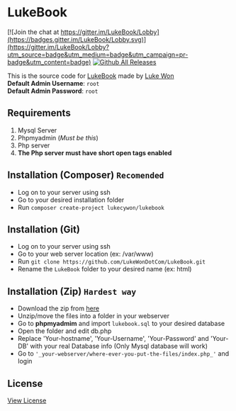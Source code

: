 # LukeBook  

[![Join the chat at https://gitter.im/LukeBook/Lobby](https://badges.gitter.im/LukeBook/Lobby.svg)](https://gitter.im/LukeBook/Lobby?utm_source=badge&utm_medium=badge&utm_campaign=pr-badge&utm_content=badge) 
[![Github All Releases](https://img.shields.io/github/downloads/LukeWonDotCom/LukeBook/total.svg)](https://github.com/LukeWonDotCom/LukeBook/archive/master.zip)  

This is the source code for [LukeBook](www.lukewon.com/lukebook) made by [Luke Won](@lukecywon)  
**Default Admin Username**: ``root``  
**Default Admin Password**: ``root``  
  
## **Requirements**  
1. Mysql Server  
2. Phpmyadmin (_Must be this_)  
3. Php server  
4. **The Php server must have short open tags enabled**  
  
## **Installation (Composer)** ``Recomended``  
* Log on to your server using ssh
* Go to your desired installation folder
* Run ```composer create-project lukecywon/lukebook```

## **Installation (Git)**  
* Log on to your server using ssh
* Go to your web server location (ex: /var/www)
* Run ```git clone https://github.com/LukeWonDotCom/LukeBook.git```
* Rename the ```LukeBook``` folder to your desired name (ex: html)

## **Installation (Zip)** ``Hardest way``  
* Download the zip from [here](https://github.com/LukeWonDotCom/LukeBook/archive/master.zip)
* Unzip/move the files into a folder in your webserver  
* Go to **phpmyadmim** and import ``lukebook.sql`` to your desired database  
* Open the folder and edit db.php  
* Replace 'Your-hostname', 'Your-Username', 'Your-Password' and 'Your-DB' with your real Database info (Only Mysql database will work)  
* Go to ``'_your-webserver/where-ever-you-put-the-files/index.php_'`` and login  

## License  
[View License](https://github.com/LukeWonDotCom/LukeBook/blob/master/LICENSE)  
